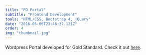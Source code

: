 ```yaml
---
title: "PD Portal"
subtitle: "Frontend Development"
tools: "HTML/CSS, Bootstrap 4, jQuery"
date: "2016-05-06T23:46:37.121Z"
order: 4
img: "thumbnail.jpg"
---
```


Wordpress Portal developed for Gold Standard. Check it out <a href="http://globalgoals.goldstandard.org/">here</a>.
